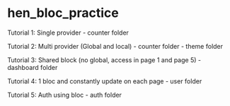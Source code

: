 # hen_bloc_practice
Tutorial 1: 
Single provider 
    - counter folder 

Tutorial 2: 
Multi provider (Global and local) 
    - counter folder
    - theme folder

Tutorial 3: 
Shared block (no global, access in page 1 and page 5)
    - dashboard folder
    
Tutorial 4: 
1 bloc and constantly update on each page 
    - user folder

Tutorial 5: 
Auth using bloc
    - auth folder
